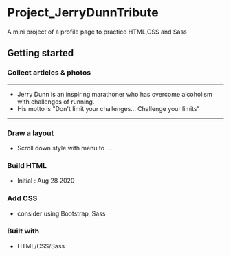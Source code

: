 # Project_JerryDunnTribute
A mini project of a profile page to practice HTML,CSS and Sass
## Getting started
### Collect articles & photos
---
- Jerry Dunn is an inspiring marathoner who has overcome alcoholism with challenges of running.
- His motto is "Don't limit your challenges... Challenge your limits"
---
### Draw a layout
- Scroll down style with menu to ...
### Build HTML
- Initial : Aug 28 2020
### Add CSS
- consider using Bootstrap, Sass
### Built with
- HTML/CSS/Sass
